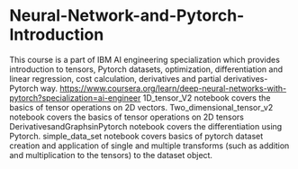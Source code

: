 # Neural-Network-and-Pytorch-Introduction
This course is a part of IBM AI engineering specialization which provides introduction to tensors, Pytorch datasets, optimization, differentiation and linear regression, cost calculation, derivatives and partial derivatives-Pytorch way. https://www.coursera.org/learn/deep-neural-networks-with-pytorch?specialization=ai-engineer
1D_tensor_V2 notebook covers the basics of tensor operations on 2D vectors.
Two_dimensional_tensor_v2 notebook covers the basics of tensor operations on 2D tensors 
DerivativesandGraphsinPytorch notebook covers the differentiation using Pytorch.
simple_data_set notebook covers basics of pytorch dataset creation and application of single and multiple transforms (such as addition and multiplication to the tensors) to the dataset object.
